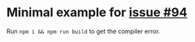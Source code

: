 # Minimal example for [issue #94](https://github.com/fastify/ajv-compiler/issues/95#issuecomment-1376263869)

Run `npm i && npm run build` to get the compiler error.
